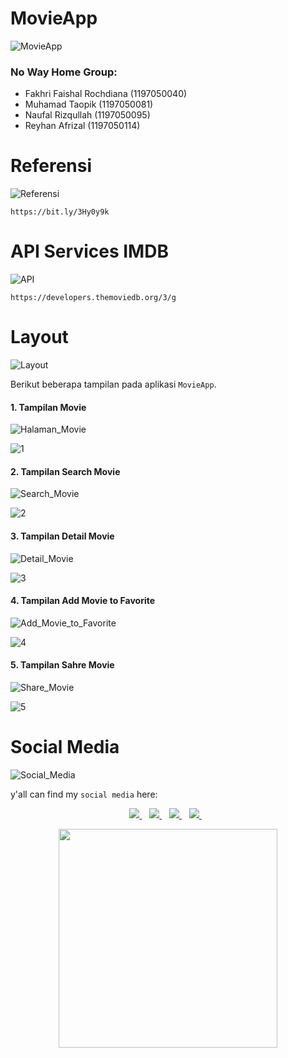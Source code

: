 # MovieApp
![MovieApp](https://img.shields.io/badge/MovieApp-Kelompok-blue)

### No Way Home Group:

- Fakhri Faishal Rochdiana (1197050040)
- Muhamad Taopik (1197050081)
- Naufal Rizqullah (1197050095)
- Reyhan Afrizal (1197050114)

# Referensi
![Referensi](https://img.shields.io/badge/MovieApp-Referensi-blue)

```
https://bit.ly/3Hy0y9k
```

# API Services IMDB
![API](https://img.shields.io/badge/MovieApp-API-blue)

```
https://developers.themoviedb.org/3/g
```

# Layout
![Layout](https://img.shields.io/badge/MovieApp-Layout-blue)

Berikut beberapa tampilan pada aplikasi `MovieApp`.

<h4>1. Tampilan Movie</h4>

![Halaman_Movie](https://img.shields.io/badge/MovieApp-Halaman%20Movie-red)

![1](images/1.png)

<h4>2. Tampilan Search Movie</h4>

![Search_Movie](https://img.shields.io/badge/MovieApp-Search%20Movie-red)

![2](images/2.png)

<h4>3. Tampilan Detail Movie</h4>

![Detail_Movie](https://img.shields.io/badge/MovieApp-Detail%20Movie-red)

![3](images/3.png)

<h4>4. Tampilan Add Movie to Favorite</h4>

![Add_Movie_to_Favorite](https://img.shields.io/badge/MovieApp-Add%20to%20Movie%20Favorite-red)

![4](images/4.png)

<h4>5. Tampilan Sahre Movie</h4>

![Share_Movie](https://img.shields.io/badge/MovieApp-Share%20Movie-red)

![5](images/5.png)

# Social Media
![Social_Media](https://img.shields.io/badge/Social-Media-blue)

y'all can find my `social media` here:
 
<p align='center'>
 
 <a href="https://www.facebook.com/mr.94t3z">
  <img src="https://img.shields.io/badge/Facebook-%231877F2.svg?style=for-the-badge&logo=Facebook&logoColor=white" />        
 </a>&nbsp;&nbsp;
 
 <a href="https://www.instagram.com/m.taopik_/">
  <img src="https://img.shields.io/badge/instagram-E4405F?style=for-the-badge&logo=instagram&logoColor=white" /> 
 </a>&nbsp;&nbsp;
 
 <a href="https://www.linkedin.com/in/muhamad-taopik-8b0746174">
  <img src="https://img.shields.io/badge/linkedin-%230077B5.svg?&style=for-the-badge&logo=linkedin&logoColor=white" />
 </a>&nbsp;&nbsp;
 
 <a href="https://twitter.com/mr94t3z">
  <img src="https://img.shields.io/twitter/follow/mr94t3z?color=1DA1F2&logo=twitter&style=for-the-badge" />
 </a>&nbsp;&nbsp;
  
</p>

<p align='center'>
 <a href="#">
  <img src="https://github-readme-stats.vercel.app/api?username=Mr94t3z&show_icons=true&count_private=true&theme=dark" width="350">
 </a>
</p>
